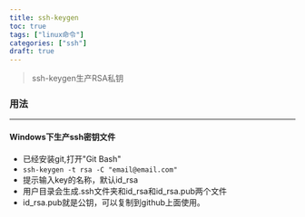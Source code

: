 ```yaml
---
title: ssh-keygen
toc: true
tags: ["linux命令"]
categories: ["ssh"]
draft: true
---
```

> ssh-keygen生产RSA私钥

<!--more-->  

### 用法
---

#### Windows下生产ssh密钥文件
- 已经安装git,打开"Git Bash"
- `ssh-keygen -t rsa -C "email@email.com"`
- 提示输入key的名称，默认id_rsa
- 用户目录会生成.ssh文件夹和id_rsa和id_rsa.pub两个文件
- id_rsa.pub就是公钥，可以复制到github上面使用。
